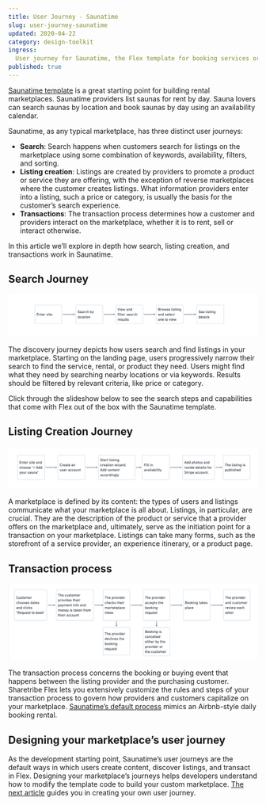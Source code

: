 ```yaml
---
title: User Journey - Saunatime
slug: user-journey-saunatime
updated: 2020-04-22
category: design-toolkit
ingress:
  User journey for Saunatime, the Flex template for booking services or renting products by the day.
published: true
---
```


[Saunatime template](/background/concepts/#flex-templates-for-web-ftw) is a great starting point for building rental marketplaces. Saunatime providers list saunas for rent by day. Sauna lovers can search saunas by location and book saunas by day using an availability calendar.

Saunatime, as any typical marketplace, has three distinct user journeys: 
- **Search**: Search happens when customers search for listings on the marketplace using some combination of keywords, availability, filters, and sorting.
- **Listing creation**: Listings are created by providers to promote a product or service they are offering, with the exception of reverse marketplaces where the customer creates listings. What information providers enter into a listing, such a price or category, is usually the basis for the customer’s search experience.
- **Transactions**: The transaction process determines how a customer and providers interact on the marketplace, whether it is to rent, sell or interact otherwise.

In this article we’ll explore in depth how search, listing creation, and transactions work in Saunatime.

## Search Journey

![Content Creation Journey](discovery-journey.png)

The discovery journey depicts how users search and find listings in your marketplace. Starting on the landing page, users progressively narrow their search to find the service, rental, or product they need. Users might find what they need by searching nearby locations or via keywords. Results should be filtered by relevant criteria, like price or category.

Click through the slideshow below to see the search steps and capabilities that come with Flex out of the box with the Saunatime template.

<discoverycarousel title="Discovery journey">

</discoverycarousel>

## Listing Creation Journey

![Content Creation Journey](content-creation-journey.png)

A marketplace is defined by its content: the types of users and listings communicate what your marketplace is all about. Listings, in particular, are crucial. They are the description of the product or service that a provider offers on the marketplace and, ultimately, serve as the initiation point for a transaction on your marketplace. Listings can take many forms, such as the storefront of a service provider, an experience itinerary, or a product page.

<contentcreationcarousel title="Content creation journey">

</contentcreationcarousel>

## Transaction process

![Content Creation Journey](transaction-process.png)

The transaction process concerns the booking or buying event that
happens between the listing provider and the purchasing customer.
Sharetribe Flex lets you extensively customize the rules and steps of
your transaction process to govern how providers and customers
capitalize on your marketplace.
[Saunatime’s default process](https://www.sharetribe.com/docs/operator-guides/transaction-process/)
mimics an Airbnb-style daily booking rental.

<transactionprocesscarousel title="Transaction process">

</transactionprocesscarousel>

## Designing your marketplace’s user journey

As the development starting point, Saunatime’s user journeys are the
default ways in which users create content, discover listings, and
transact in Flex. Designing your marketplace’s journeys helps developers
understand how to modify the template code to build your custom
marketplace.
[The next article](https://www.sharetribe.com/docs/design-toolkit/your-user-journey-a-guide/)
guides you in creating your own user journey.
